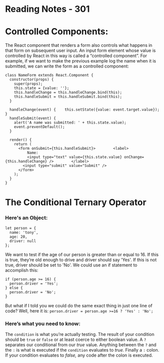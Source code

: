 # Reading Notes - 301

# Controlled Components:

The React component that renders a form also controls what happens in that form on subsequent user input. An input form element whose value is controlled by React in this way is called a “controlled component”. For example, if we want to make the previous example log the name when it is submitted, we can write the form as a controlled component:

```
class NameForm extends React.Component {
  constructor(props) {
    super(props);
    this.state = {value: ''};
    this.handleChange = this.handleChange.bind(this);
    this.handleSubmit = this.handleSubmit.bind(this);
  }

  handleChange(event) {    this.setState({value: event.target.value});  }
  handleSubmit(event) {
    alert('A name was submitted: ' + this.state.value);
    event.preventDefault();
  }

  render() {
    return (
      <form onSubmit={this.handleSubmit}>        <label>
          Name:
          <input type="text" value={this.state.value} onChange={this.handleChange} />        </label>
        <input type="submit" value="Submit" />
      </form>
    );
  }
}
```
# The Conditional Ternary Operator

### Here's an Object:
```
let person = {
  name: 'tony',
  age: 20,
  driver: null
};
```
We want to test if the age of our person is greater than or equal to 16. If this is true, they’re old enough to drive and driver should say 'Yes'. If this is not true, driver should be set to 'No'. We could use an if statement to accomplish this:
```
if (person.age >= 16) {
  person.driver = 'Yes';
} else {
  person.driver = 'No';
}
```
But what if I told you we could do the same exact thing in just one line of code? Well, here it is:
`person.driver = person.age >=16 ? 'Yes' : 'No';`
### Here’s what you need to know:
The `condition` is what you’re actually testing. The result of your condition should be `true` or `false` or at least coerce to either boolean value.
A `?` separates our conditional from our *true* value. Anything between the `?` and the `:` is what is executed if the `condition` evaluates to *true.*
Finally a `:` colon. If your condition evaluates to *false,* any code after the colon is executed.
